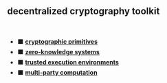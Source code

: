 ## decentralized cryptography toolkit

<br>

* ⬛️ **[cryptographic primitives](cryptographic_primitives)**
* ⬛️ **[zero-knowledge systems](zero_knowledge)**
* ⬛️ **[trusted execution environments](trusted_execution_environments)**
* ⬛️ **[multi-party computation](multi_party_computation)**
